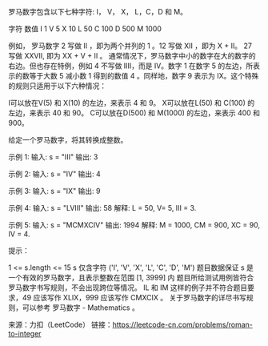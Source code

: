 罗马数字包含以下七种字符: I， V， X， L，C，D 和 M。

字符          数值
I             1
V             5
X             10
L             50
C             100
D             500
M             1000

例如， 罗马数字 2 写做 II ，即为两个并列的 1 。12 写做 XII ，即为 X + II。 27 写做  XXVII, 即为 XX + V + II 。
通常情况下，罗马数字中小的数字在大的数字的右边。但也存在特例，例如 4 不写做 IIII，而是 IV。数字 1 在数字 5 的左边，所表示的数等于大数 5 减小数 1 得到的数值 4 。同样地，数字 9 表示为 IX。这个特殊的规则只适用于以下六种情况：

I可以放在V(5) 和 X(10) 的左边，来表示 4 和 9。
X可以放在L(50) 和 C(100) 的左边，来表示 40 和 90。
C可以放在D(500) 和 M(1000) 的左边，来表示 400 和 900。

给定一个罗马数字，将其转换成整数。

示例 1:
输入: s = "III"
输出: 3

示例 2:
输入: s = "IV"
输出: 4

示例 3:
输入: s = "IX"
输出: 9

示例 4:
输入: s = "LVIII"
输出: 58
解释: L = 50, V= 5, III = 3.

示例 5:
输入: s = "MCMXCIV"
输出: 1994
解释: M = 1000, CM = 900, XC = 90, IV = 4.

提示：

1 <= s.length <= 15
s 仅含字符 ('I', 'V', 'X', 'L', 'C', 'D', 'M')
题目数据保证 s 是一个有效的罗马数字，且表示整数在范围 [1, 3999] 内
题目所给测试用例皆符合罗马数字书写规则，不会出现跨位等情况。
IL 和 IM 这样的例子并不符合题目要求，49 应该写作 XLIX，999 应该写作 CMXCIX 。
关于罗马数字的详尽书写规则，可以参考 罗马数字 - Mathematics 。

来源：力扣（LeetCode）
链接：https://leetcode-cn.com/problems/roman-to-integer


